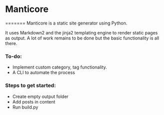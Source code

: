 # Manticore
=======
Manticore is a static site generator using Python.

It uses Markdown2 and the jinja2 templating engine to render static pages as output.
A lot of work remains to be done but the basic functionality is all there.

### To-do:
* Implement custom category, tag functionality.
* A CLI to automate the process

### Steps to get started: 

- Create empty output folder
- Add posts in content
- Run build.py
